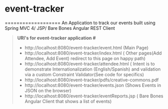 # event-tracker
===================
An Application to track our events built using Spring MVC 4/ JSP/ Bare Bones Angular REST Client

> **URI's for event-tracker application #**
> - http://localhost:8080/event-tracker/event.html (Main Page)
> - http://localhost:8080/event-tracker/index.html ( Other pages(Add Attendee, Add Event) redirect to this page on happy path)
> - http://localhost:8080/event-tracker/attendee.html ( Intent is to demonstrate Internationalization (English/Spanish) and validation via a custom Constraint Validator(See code for specifics)
> - http://localhost:8080/event-tracker/pdfs/creative-commons.pdf 
> - http://localhost:8080/event-tracker/events.json (Shows Events in JSON on the browser)
> - http://localhost:8080/event-tracker/eventReports.jsp ( Bare Bones Angular Client that shows a list of events)